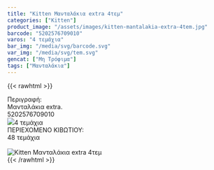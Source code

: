 ```yaml
---
title: "Kitten Μανταλάκια extra 4τεμ"
categories: ["Kitten"]
product_image: "/assets/images/kitten-mantalakia-extra-4tem.jpg"
barcode: "5202576709010"
varos: "4 τεμάχια"
bar_img: "/media/svg/barcode.svg"
var_img: "/media/svg/tem.svg"
gencat: ["Μη Τρόφιμα"]
tags: ["Μανταλάκια"]
---
```

{{< rawhtml >}}

<div class="sload214"><div class="product"><div id="sistatika">Περιγραφή:</div><div class="alltext">Μανταλάκια extra.</div><div id="barcode"><div id="barimage1"></div><span id="bartext">5202576709010</span></div><div id="varos"><div id="varosimage" style="margin:0"><img src="/media/icons/tem.png"><span id="varostext">4 τεμάχια</span></div></div><div id="kivotio">ΠΕΡΙΕΧΟΜΕΝΟ ΚΙΒΩΤΙΟΥ:<br>48 τεμάχια</div><br><div class="pimg"><img alt="Kitten Μανταλάκια extra 4τεμ" title="Kitten Μανταλάκια extra 4τεμ" src="/assets/images/kitten-mantalakia-extra-4tem.jpg"></div></div></div>
{{< /rawhtml >}}


